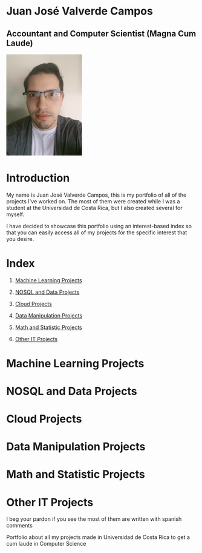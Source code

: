 # Juan José Valverde Campos
## Accountant and Computer Scientist (Magna Cum Laude)


<img src="images/About/me_photo.svg" center = "True" width="200px"/>


# Introduction

My name is Juan José Valverde Campos, this is my portfolio of all of the projects I've worked on. The most of them were created while I was a student at the Universidad de Costa Rica, but I also created several for myself.

I have decided to showcase this portfolio using an interest-based index so that you can easily access all of my projects for the specific interest that you desire.


# Index 

1. [Machine Learning Projects](#machine-learning-projects)

2. [NOSQL and Data Projects](#nosql-and-data-projects)

3. [Cloud Projects](#cloud-projects)

4. [Data Manipulation Projects](#data-manipulation-projects)

5. [Math and Statistic Projects](#math-and-statistic-projects)

6. [Other IT Projects](#other-it-projects)



# Machine Learning Projects

# NOSQL and Data Projects

# Cloud Projects 

# Data Manipulation Projects

# Math and Statistic Projects

# Other IT Projects


I beg your pardon if you see the most of them are written with spanish comments




Portfolio about all my projects made in Universidad de Costa Rica to get a cum laude in Computer Science
